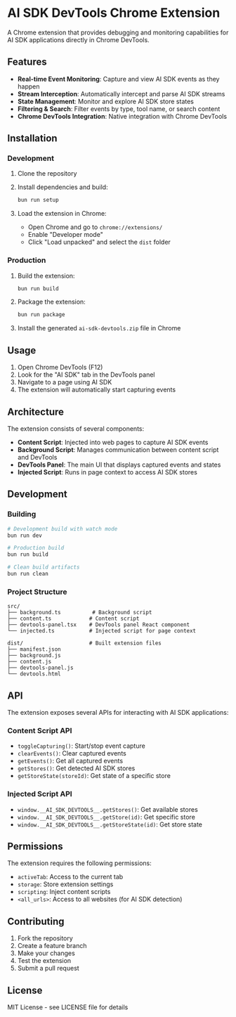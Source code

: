 # AI SDK DevTools Chrome Extension

A Chrome extension that provides debugging and monitoring capabilities for AI SDK applications directly in Chrome DevTools.

## Features

- **Real-time Event Monitoring**: Capture and view AI SDK events as they happen
- **Stream Interception**: Automatically intercept and parse AI SDK streams
- **State Management**: Monitor and explore AI SDK store states
- **Filtering & Search**: Filter events by type, tool name, or search content
- **Chrome DevTools Integration**: Native integration with Chrome DevTools

## Installation

### Development

1. Clone the repository
2. Install dependencies and build:
   ```bash
   bun run setup
   ```

3. Load the extension in Chrome:
   - Open Chrome and go to `chrome://extensions/`
   - Enable "Developer mode"
   - Click "Load unpacked" and select the `dist` folder

### Production

1. Build the extension:
   ```bash
   bun run build
   ```

2. Package the extension:
   ```bash
   bun run package
   ```

3. Install the generated `ai-sdk-devtools.zip` file in Chrome

## Usage

1. Open Chrome DevTools (F12)
2. Look for the "AI SDK" tab in the DevTools panel
3. Navigate to a page using AI SDK
4. The extension will automatically start capturing events

## Architecture

The extension consists of several components:

- **Content Script**: Injected into web pages to capture AI SDK events
- **Background Script**: Manages communication between content script and DevTools
- **DevTools Panel**: The main UI that displays captured events and states
- **Injected Script**: Runs in page context to access AI SDK stores

## Development

### Building

```bash
# Development build with watch mode
bun run dev

# Production build
bun run build

# Clean build artifacts
bun run clean
```

### Project Structure

```
src/
├── background.ts          # Background script
├── content.ts            # Content script
├── devtools-panel.tsx    # DevTools panel React component
└── injected.ts           # Injected script for page context

dist/                     # Built extension files
├── manifest.json
├── background.js
├── content.js
├── devtools-panel.js
└── devtools.html
```

## API

The extension exposes several APIs for interacting with AI SDK applications:

### Content Script API

- `toggleCapturing()`: Start/stop event capture
- `clearEvents()`: Clear captured events
- `getEvents()`: Get all captured events
- `getStores()`: Get detected AI SDK stores
- `getStoreState(storeId)`: Get state of a specific store

### Injected Script API

- `window.__AI_SDK_DEVTOOLS__.getStores()`: Get available stores
- `window.__AI_SDK_DEVTOOLS__.getStore(id)`: Get specific store
- `window.__AI_SDK_DEVTOOLS__.getStoreState(id)`: Get store state

## Permissions

The extension requires the following permissions:

- `activeTab`: Access to the current tab
- `storage`: Store extension settings
- `scripting`: Inject content scripts
- `<all_urls>`: Access to all websites (for AI SDK detection)

## Contributing

1. Fork the repository
2. Create a feature branch
3. Make your changes
4. Test the extension
5. Submit a pull request

## License

MIT License - see LICENSE file for details
